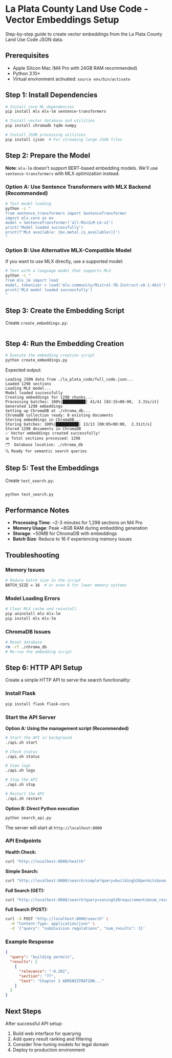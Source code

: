 # La Plata County Land Use Code - Vector Embeddings Setup

Step-by-step guide to create vector embeddings from the La Plata County Land Use Code JSON data.

## Prerequisites

- Apple Silicon Mac (M4 Pro with 24GB RAM recommended)
- Python 3.10+
- Virtual environment activated: `source env/bin/activate`

## Step 1: Install Dependencies

```bash
# Install core ML dependencies
pip install mlx mlx-lm sentence-transformers

# Install vector database and utilities
pip install chromadb tqdm numpy

# Install JSON processing utilities
pip install ijson  # For streaming large JSON files
```

## Step 2: Prepare the Model

**Note**: `mlx-lm` doesn't support BERT-based embedding models. We'll use `sentence-transformers` with MLX optimization instead.

### Option A: Use Sentence Transformers with MLX Backend (Recommended)
```bash
# Test model loading
python -c "
from sentence_transformers import SentenceTransformer
import mlx.core as mx
model = SentenceTransformer('all-MiniLM-L6-v2')
print('Model loaded successfully')
print(f'MLX available: {mx.metal.is_available()}')
"
```

### Option B: Use Alternative MLX-Compatible Model
If you want to use MLX directly, use a supported model:
```bash
# Test with a language model that supports MLX
python -c "
from mlx_lm import load
model, tokenizer = load('mlx-community/Mistral-7B-Instruct-v0.1-4bit')
print('MLX model loaded successfully')
"
```

## Step 3: Create the Embedding Script

Create `create_embeddings.py`:

```python

```

## Step 4: Run the Embedding Creation

```bash
# Execute the embedding creation script
python create_embeddings.py
```

Expected output:
```
Loading JSON data from ./la_plata_code/full_code.json...
Loaded 1298 sections
Loading MLX model...
Model loaded successfully
Creating embeddings for 1298 chunks...
Processing batches: 100%|██████████| 41/41 [02:15<00:00,  3.31s/it]
Generated 1298 embeddings
Setting up ChromaDB at ./chroma_db...
ChromaDB collection ready: 0 existing documents
Storing embeddings in ChromaDB...
Storing batches: 100%|██████████| 13/13 [00:05<00:00,  2.31it/s]
Stored 1298 documents in ChromaDB
✅ Vector embeddings created successfully!
📊 Total sections processed: 1298
🗂️  Database location: ./chroma_db
🔍 Ready for semantic search queries
```

## Step 5: Test the Embeddings

Create `test_search.py`:

```python

```

```bash
python test_search.py
```

## Performance Notes

- **Processing Time**: ~2-3 minutes for 1,298 sections on M4 Pro
- **Memory Usage**: Peak ~8GB RAM during embedding generation
- **Storage**: ~50MB for ChromaDB with embeddings
- **Batch Size**: Reduce to 16 if experiencing memory issues

## Troubleshooting

### Memory Issues
```bash
# Reduce batch size in the script
BATCH_SIZE = 16  # or even 8 for lower memory systems
```

### Model Loading Errors
```bash
# Clear MLX cache and reinstall
pip uninstall mlx mlx-lm
pip install mlx mlx-lm
```

### ChromaDB Issues
```bash
# Reset database
rm -rf ./chroma_db
# Re-run the embedding script
```

## Step 6: HTTP API Setup

Create a simple HTTP API to serve the search functionality:

### Install Flask
```bash
pip install flask flask-cors
```

### Start the API Server

**Option A: Using the management script (Recommended)**
```bash
# Start the API in background
./api.sh start

# Check status
./api.sh status

# View logs
./api.sh logs

# Stop the API
./api.sh stop

# Restart the API
./api.sh restart
```

**Option B: Direct Python execution**
```bash
python search_api.py
```

The server will start at `http://localhost:8000`

### API Endpoints

**Health Check:**
```bash
curl "http://localhost:8000/health"
```

**Simple Search:**
```bash
curl "http://localhost:8000/search/simple?query=building%20permits&num_results=3"
```

**Full Search (GET):**
```bash
curl "http://localhost:8000/search?query=zoning%20requirements&num_results=5"
```

**Full Search (POST):**
```bash
curl -X POST "http://localhost:8000/search" \
  -H "Content-Type: application/json" \
  -d '{"query": "subdivision regulations", "num_results": 3}'
```

### Example Response
```json
{
  "query": "building permits",
  "results": [
    {
      "relevance": "-0.202",
      "section": "77",
      "text": "Chapter 2 ADMINISTRATION..."
    }
  ]
}
```

## Next Steps

After successful API setup:
1. Build web interface for querying
2. Add query result ranking and filtering
3. Consider fine-tuning models for legal domain
4. Deploy to production environment